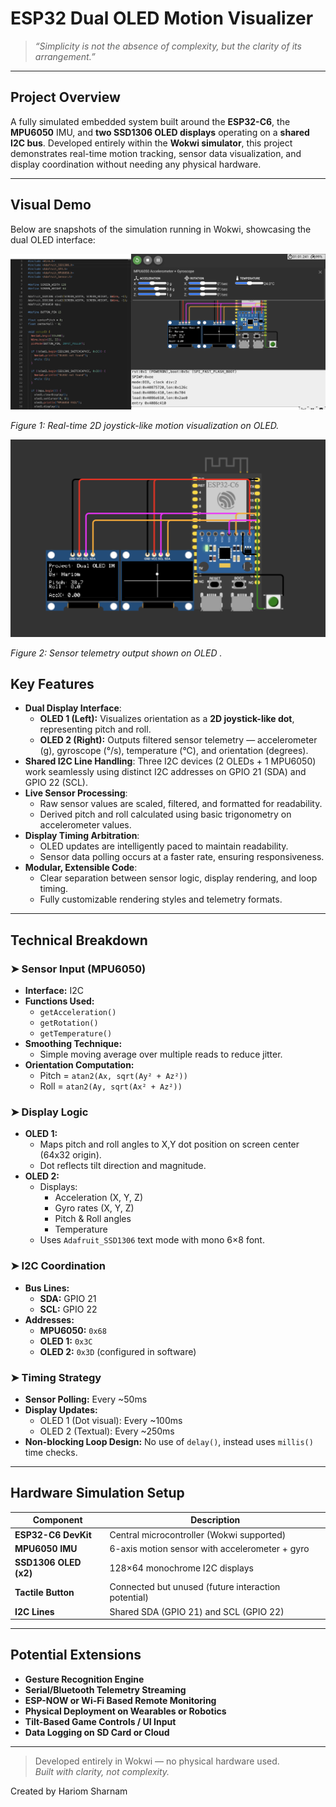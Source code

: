 # ESP32 Dual OLED Motion Visualizer

> _“Simplicity is not the absence of complexity, but the clarity of its arrangement.”_

---

## Project Overview

A fully simulated embedded system built around the **ESP32-C6**, the **MPU6050** IMU, and **two SSD1306 OLED displays** operating on a **shared I2C bus**. Developed entirely within the **Wokwi simulator**, this project demonstrates real-time motion tracking, sensor data visualization, and display coordination without needing any physical hardware.

---

## Visual Demo

Below are snapshots of the simulation running in Wokwi, showcasing the dual OLED interface:

![Motion Visualizer Demo](demo.png)

*Figure 1: Real-time 2D joystick-like motion visualization on OLED.*

![Telemetry Display](demo1.png)

*Figure 2: Sensor telemetry output shown on OLED .*
## Key Features

- **Dual Display Interface**:
  - **OLED 1 (Left):** Visualizes orientation as a **2D joystick-like dot**, representing pitch and roll.
  - **OLED 2 (Right):** Outputs filtered sensor telemetry — accelerometer (g), gyroscope (°/s), temperature (°C), and orientation (degrees).
- **Shared I2C Line Handling**: Three I2C devices (2 OLEDs + 1 MPU6050) work seamlessly using distinct I2C addresses on GPIO 21 (SDA) and GPIO 22 (SCL).
- **Live Sensor Processing**:
  - Raw sensor values are scaled, filtered, and formatted for readability.
  - Derived pitch and roll calculated using basic trigonometry on accelerometer values.
- **Display Timing Arbitration**:
  - OLED updates are intelligently paced to maintain readability.
  - Sensor data polling occurs at a faster rate, ensuring responsiveness.
- **Modular, Extensible Code**:
  - Clear separation between sensor logic, display rendering, and loop timing.
  - Fully customizable rendering styles and telemetry formats.

---

## Technical Breakdown

### ➤ Sensor Input (MPU6050)

- **Interface:** I2C  
- **Functions Used:**
  - `getAcceleration()`
  - `getRotation()`
  - `getTemperature()`
- **Smoothing Technique:**
  - Simple moving average over multiple reads to reduce jitter.
- **Orientation Computation:**
  - Pitch = `atan2(Ax, sqrt(Ay² + Az²))`
  - Roll  = `atan2(Ay, sqrt(Ax² + Az²))`

### ➤ Display Logic

- **OLED 1:**
  - Maps pitch and roll angles to X,Y dot position on screen center (64x32 origin).
  - Dot reflects tilt direction and magnitude.
- **OLED 2:**
  - Displays:
    - Acceleration (X, Y, Z)
    - Gyro rates (X, Y, Z)
    - Pitch & Roll angles
    - Temperature
  - Uses `Adafruit_SSD1306` text mode with mono 6×8 font.

### ➤ I2C Coordination

- **Bus Lines:**
  - **SDA:** GPIO 21  
  - **SCL:** GPIO 22  
- **Addresses:**
  - **MPU6050:** `0x68`
  - **OLED 1:** `0x3C`
  - **OLED 2:** `0x3D` (configured in software)

### ➤ Timing Strategy

- **Sensor Polling:** Every ~50ms  
- **Display Updates:**
  - OLED 1 (Dot visual): Every ~100ms
  - OLED 2 (Textual): Every ~250ms
- **Non-blocking Loop Design:** No use of `delay()`, instead uses `millis()` time checks.

---

## Hardware Simulation Setup

| Component             | Description                                           |
|-----------------------|-------------------------------------------------------|
| **ESP32-C6 DevKit**   | Central microcontroller (Wokwi supported)             |
| **MPU6050 IMU**       | 6-axis motion sensor with accelerometer + gyro        |
| **SSD1306 OLED (x2)** | 128×64 monochrome I2C displays                        |
| **Tactile Button**    | Connected but unused (future interaction potential)   |
| **I2C Lines**         | Shared SDA (GPIO 21) and SCL (GPIO 22)                |

---

## Potential Extensions

- **Gesture Recognition Engine**
- **Serial/Bluetooth Telemetry Streaming**
- **ESP-NOW or Wi-Fi Based Remote Monitoring**
- **Physical Deployment on Wearables or Robotics**
- **Tilt-Based Game Controls / UI Input**
- **Data Logging on SD Card or Cloud**

---

> Developed entirely in Wokwi — no physical hardware used.  
> _Built with clarity, not complexity._  

Created by Hariom Sharnam

